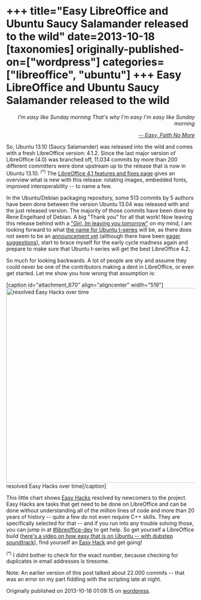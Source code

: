 +++
title="Easy LibreOffice and Ubuntu Saucy Salamander released to the wild"
date=2013-10-18
[taxonomies]
originally-published-on=["wordpress"]
categories=["libreoffice", "ubuntu"]
+++
Easy LibreOffice and Ubuntu Saucy Salamander released to the wild
=================================================================

<p style="text-align:right;"><em>I'm easy like Sunday morning</em>
<em> That's why I'm easy</em>
<em> I'm easy like Sunday morning</em></p>
<p style="text-align:right;"><em><a href="https://www.youtube.com/watch?v=a-qX8QRMIN0">-- Easy, Faith No More</a></em></p>
<p style="text-align:left;">So, Ubuntu 13.10 (Saucy Salamander) was released into the wild and comes with a fresh LibreOffice version: 4.1.2. Since the last major version of LibreOffice (4.0) was branched off, 11.034 commits by more than 200 different committers were done upstream up to the release that is now in Ubuntu 13.10. <sup>(*) </sup>The <a href="http://www.libreoffice.org/download/4-1-new-features-and-fixes/">LibreOffice 4.1 features and fixes page</a> gives an overview what is new with this release: rotating images, embedded fonts, improved interoperability -- to name a few.</p>
In the Ubuntu/Debian packaging repository, some 513 commits by 5 authors have been done between the version Ubuntu 13.04 was released with and the just released version. The majority of those commits have been done by Rene Engelhard of Debian. A big "Thank you" for all that work! Now leaving this release behind with a <a href="https://www.youtube.com/watch?feature=player_detailpage&amp;v=a-qX8QRMIN0#t=25">"Girl, Im leaving you tomorrow"</a> on my mind, I am looking forward to what <a href="https://wiki.ubuntu.com/DevelopmentCodeNames">the name for Ubuntu t-series</a> will be, as there does not seem to be an <a href="http://www.markshuttleworth.com/">announcement yet</a> (although there have been <a href="https://twitter.com/tedjgould/status/390826757852385280">eager suggestions</a>), start to brace myself for the early cycle madness again and prepare to make sure that Ubuntu t-series will get the best LibreOffice 4.2.

So much for looking backwards. A lot of people are shy and assume they could never be one of the contributors making a dent in LibreOffice, or even get started. Let me show you how wrong that assumption is:

[caption id="attachment_670" align="aligncenter" width="519"]<a href="/img/wp/2013/10/resolvedeh.png"><img class="size-large wp-image-670" title="resolved Easy Hacks over time" alt="resolved Easy Hacks over time" src="/img/wp/2013/10/resolvedeh.png?w=519" width="519" height="519" /></a> resolved Easy Hacks over time[/caption]

This little chart shows <a href="https://wiki.documentfoundation.org/Easy_Hacks">Easy Hacks</a> resolved by newcomers to the project. Easy Hacks are tasks that get need to be done on LibreOffice and can be done without understanding all of the million lines of code and more than 20 years of history -- quite a few do not even require C++ skills. They are specifically selected for that -- and if you run into any trouble solving those, you can jump in at <a href="http://webchat.freenode.net/?channels=libreoffice-dev">#libreoffice-dev</a> to get help. So get yourself a LibreOffice build (<a href="https://www.youtube.com/watch?v=2gIqOOajdYQ">here's a video on how easy that is on Ubuntu -- with dubstep soundtrack</a>), find yourself an <a href="https://wiki.documentfoundation.org/Easy_Hacks">Easy Hack</a> and get going!

<sup>(*)</sup> I didnt bother to check for the exact number, because checking for duplicates in email addresses is tiresome.

Note: An earlier version of this post talked about 22.000 commits -- that was an error on my part fiddling with the scripting late at night.

Originally published on 2013-10-18 01:09:15 on [wordpress](https://skyfromme.wordpress.com/2013/10/18/easy-libreoffice-and-ubuntu-saucy-salamander-released-to-the-wild/).
